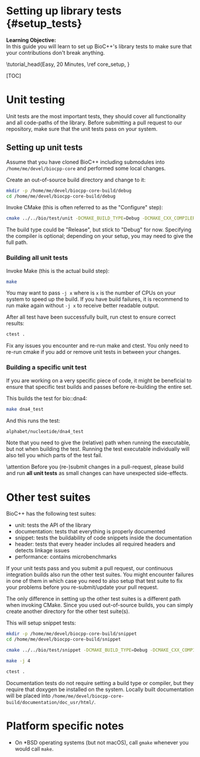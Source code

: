 # Setting up library tests {#setup_tests}

<b>Learning Objective:</b><br>
In this guide you will learn to set up BioC++'s library tests to make sure that your contributions don't break anything.

\tutorial_head{Easy, 20 Minutes, \ref core_setup, }

[TOC]

# Unit testing

Unit tests are the most important tests, they should cover all functionality and all code-paths of the library.
Before submitting a pull request to our repository, make sure that the unit tests pass on your system.

## Setting up unit tests

Assume that you have cloned BioC++ including submodules into `/home/me/devel/biocpp-core` and performed some local changes.

Create an out-of-source build directory and change to it:

```bash
mkdir -p /home/me/devel/biocpp-core-build/debug
cd /home/me/devel/biocpp-core-build/debug
```

Invoke CMake (this is often referred to as the "Configure" step):

```bash
cmake ../../bio/test/unit -DCMAKE_BUILD_TYPE=Debug -DCMAKE_CXX_COMPILER=g++-10
```

The build type could be "Release", but stick to "Debug" for now. Specifying the compiler is optional; depending on
your setup, you may need to give the full path.

### Building all unit tests

Invoke Make (this is the actual build step):

```bash
make
```

You may want to pass `-j x` where is `x` is the number of CPUs on your system to speed up the build.
If you have build failures, it is recommend to run make again without `-j x` to receive better readable output.

After all test have been successfully built, run ctest to ensure correct results:

```bash
ctest .
```

Fix any issues you encounter and re-run make and ctest.
You only need to re-run cmake if you add or remove unit tests in between your changes.

### Building a specific unit test

If you are working on a very specific piece of code, it might be beneficial to ensure that specific test builds and
passes before re-building the entire set.

This builds the test for bio::dna4:

```bash
make dna4_test
```

And this runs the test:

```bash
alphabet/nucleotide/dna4_test
```

Note that you need to give the (relative) path when running the executable, but not when building the test.
Running the test executable individually will also tell you which parts of the test fail.

\attention Before you (re-)submit changes in a pull-request, please build and run **all unit tests** as small changes
can have unexpected side-effects.

# Other test suites

BioC++ has the following test suites:

  * unit: tests the API of the library
  * documentation: tests that everything is properly documented
  * snippet: tests the buildability of code snippets inside the documentation
  * header: tests that every header includes all required headers and detects linkage issues
  * performance: contains microbenchmarks

If your unit tests pass and you submit a pull request, our continuous integration builds also run the other test suites.
You might encounter failures in one of them in which case you need to also setup that test suite to fix your problems
before you re-submit/update your pull request.

The only difference in setting up the other test suites is a different path when invoking CMake.
Since you used out-of-source builds, you can simply create another directory for the other test suite(s).

This will setup snippet tests:

```bash
mkdir -p /home/me/devel/biocpp-core-build/snippet
cd /home/me/devel/biocpp-core-build/snippet

cmake ../../bio/test/snippet -DCMAKE_BUILD_TYPE=Debug -DCMAKE_CXX_COMPILER=g++-10

make -j 4

ctest .
```

Documentation tests do not require setting a build type or compiler, but they require that doxygen be installed on
the system. Locally built documentation will be placed into
`/home/me/devel/biocpp-core-build/documentation/doc_usr/html/`.

# Platform specific notes

  * On *BSD operating systems (but not macOS), call `gmake` whenever you would call `make`.
